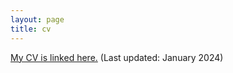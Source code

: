 ```yaml
---
layout: page
title: cv
---
```


[My CV is linked here.](Sara-Simon-CV.pdf) (Last updated: January 2024)